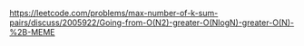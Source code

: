 https://leetcode.com/problems/max-number-of-k-sum-pairs/discuss/2005922/Going-from-O(N2)-greater-O(NlogN)-greater-O(N)-%2B-MEME
​
​